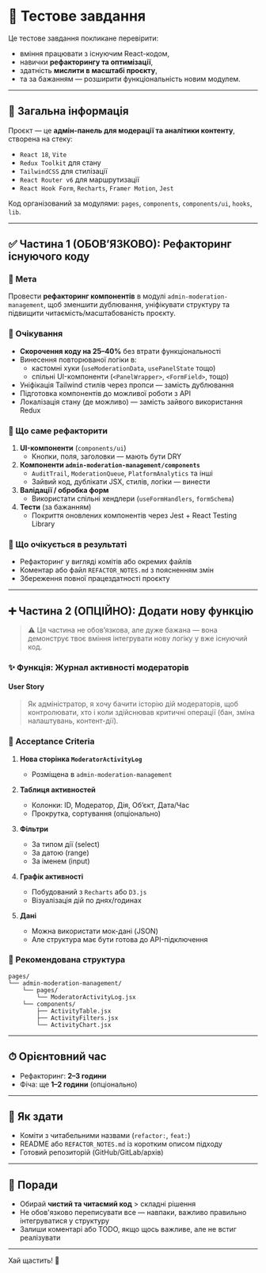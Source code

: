 # 🧪 Тестове завдання

Це тестове завдання покликане перевірити:
- вміння працювати з існуючим React-кодом,
- навички **рефакторингу та оптимізації**,
- здатність **мислити в масштабі проєкту**,
- та за бажанням — розширити функціональність новим модулем.

---

## 📌 Загальна інформація

Проєкт — це **адмін-панель для модерації та аналітики контенту**, створена на стеку:

- `React 18`, `Vite`
- `Redux Toolkit` для стану
- `TailwindCSS` для стилізації
- `React Router v6` для маршрутизації
- `React Hook Form`, `Recharts`, `Framer Motion`, `Jest`

Код організований за модулями: `pages`, `components`, `components/ui`, `hooks`, `lib`.

---

## ✅ Частина 1 (ОБОВ’ЯЗКОВО): **Рефакторинг існуючого коду**

### 🎯 Мета

Провести **рефакторинг компонентів** в модулі `admin-moderation-management`, щоб зменшити дублювання, уніфікувати структуру та підвищити читаємість/масштабованість проєкту.

### 🧹 Очікування

- **Скорочення коду на 25–40%** без втрати функціональності
- Винесення повторюваної логіки в:
  - кастомні хуки (`useModerationData`, `usePanelState` тощо)
  - спільні UI-компоненти (`<PanelWrapper>`, `<FormField>`, тощо)
- Уніфікація Tailwind стилів через пропси — замість дублювання
- Підготовка компонентів до можливої роботи з API
- Локалізація стану (де можливо) — замість зайвого використання Redux

### 📂 Що саме рефакторити

1. **UI-компоненти** (`components/ui`)
   - Кнопки, поля, заголовки — мають бути DRY
2. **Компоненти `admin-moderation-management/components`**
   - `AuditTrail`, `ModerationQueue`, `PlatformAnalytics` та інші
   - Зайвий код, дублікати JSX, стилів, логіки — винести
3. **Валідації / обробка форм**
   - Використати спільні хендлери (`useFormHandlers`, `formSchema`)
4. **Тести** (за бажанням)
   - Покриття оновлених компонентів через Jest + React Testing Library

### 📄 Що очікується в результаті

- Рефакторинг у вигляді комітів або окремих файлів
- Коментар або файл `REFACTOR_NOTES.md` з поясненням змін
- Збереження повної працездатності проєкту

---

## ➕ Частина 2 (ОПЦІЙНО): **Додати нову функцію**

> ⚠️ Ця частина не обов’язкова, але дуже бажана — вона демонструє твоє вміння інтегрувати нову логіку у вже існуючий код.

### ✨ Функція: **Журнал активності модераторів**

#### User Story

> Як адміністратор, я хочу бачити історію дій модераторів, щоб контролювати, хто і коли здійснював критичні операції (бан, зміна налаштувань, контент-дії).

### 📌 Acceptance Criteria

1. **Нова сторінка `ModeratorActivityLog`**
   - Розміщена в `admin-moderation-management`

2. **Таблиця активностей**
   - Колонки: ID, Модератор, Дія, Об’єкт, Дата/Час
   - Прокрутка, сортування (опціонально)

3. **Фільтри**
   - За типом дії (select)
   - За датою (range)
   - За іменем (input)

4. **Графік активності**
   - Побудований з `Recharts` або `D3.js`
   - Візуалізація дій по днях/годинах

5. **Дані**
   - Можна використати мок-дані (JSON)
   - Але структура має бути готова до API-підключення

### 🧱 Рекомендована структура

```
pages/
└── admin-moderation-management/
    └── pages/
        └── ModeratorActivityLog.jsx
    └── components/
        ├── ActivityTable.jsx
        ├── ActivityFilters.jsx
        └── ActivityChart.jsx
```

---

## ⏱ Орієнтовний час

- Рефакторинг: **2–3 години**
- Фіча: ще **1–2 години** (опціонально)

---

## 🔁 Як здати

- Коміти з читабельними назвами (`refactor:`, `feat:`)
- README або `REFACTOR_NOTES.md` із коротким описом підходу
- Готовий репозиторій (GitHub/GitLab/архів)

---

## 🧠 Поради

- Обирай **чистий та читаємий код** > складні рішення
- Не обов'язково переписувати все — навпаки, важливо правильно інтегруватися у структуру
- Залиши коментарі або TODO, якщо щось важливе, але не встиг реалізувати

---

Хай щастить! 🚀
